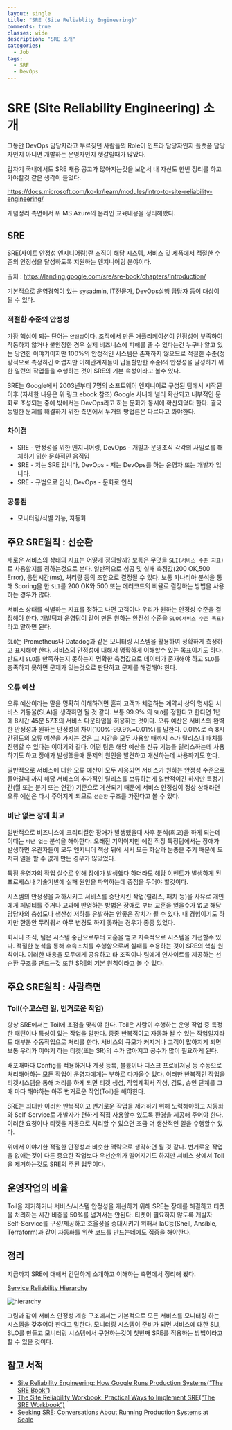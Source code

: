 ```yaml
---
layout: single
title: "SRE (Site Reliablity Engineering)"
comments: true
classes: wide
description: "SRE 소개"
categories:
  - Job
tags:
  - SRE
  - DevOps
---
```


# SRE (Site Reliability Engineering) 소개

그동안 DevOps 담당자라고 부르짖던 사람들의 Role이 인프라 담당자인지 플랫폼 담당자인지 아니면 개발하는 운영자인지 헷갈릴때가 많았다.

갑자기 국내에서도 SRE 채용 공고가 많아지는것을 보면서 내 자신도 한번 정리를 하고 가야할것 같은 생각이 들었다.

https://docs.microsoft.com/ko-kr/learn/modules/intro-to-site-reliability-engineering/

개념정리 측면에서 위 MS Azure의 온라인 교육내용을 정리해봤다.

## SRE

SRE(사이트 안정성 엔지니어링)란 조직이 해당 시스템, 서비스 및 제품에서 적절한 수준의 안정성을 달성하도록 지원하는 엔지니어링 분야이다. 

출처 : https://landing.google.com/sre/sre-book/chapters/introduction/

기본적으로 운영경험이 있는 sysadmin, IT전문가, DevOps실행 담당자 등이 대상이 될 수 있다.


### 적절한 수준의 안정성
가장 핵심이 되는 단어는 `안정성`이다. 조직에서 만든 애플리케이션이 안정성이 부족하여 작동하지 않거나 불안정한 경우 실제 비즈니스에 피해를 줄 수 있다는건 누구나 알고 있는 당연한 이야기이지만 100%의 안정적인 시스템은 존재하지 않으므로 적절한 수준(정량적으로 측정하긴 어렵지만 이해관계자들이 납들할만한 수준)의 안정성을 달성하기 위한 일련의 작업들을 수행하는 것이 SRE의 기본 속성이라고 볼수 있다. 

SRE는 Google에서 2003년부터 7명의 소프트웨어 엔지니어로 구성된 팀에서 시작된 이후 (자세한 내용은 위 링크 ebook 참조) Google 사내에 널리 확산되고 내부적인 문화로 조성되는 중에 밖에서는 DevOps라고 하는 문화가 동시에 확산되었다 한다. 결국 동일한 문제를 해결하기 위한 측면에서 두개의 방법론은 다르다고 봐야한다. 


### 차이점
* SRE - 안정성을 위한 엔지니어링, DevOps - 개발과 운영조직 각각의 사일로를 해체하기 위한 문화적인 움직임
* SRE - 저는 SRE 입니다, DevOps - 저는 DevOps를 하는 운영자 또는 개발자 입니다.
* SRE - 규범으로 인식, DevOps - 문화로 인식
  
### 공통점
* 모니터링/식별 가능, 자동화


## 주요 SRE원칙 : 선순환
새로운 서비스의 상태의 지표는 어떻게 정의할까? 보통은 무엇을 `SLI(서비스 수준 지표)`로 사용할지를 정하는것으로 본다. 일반적으로 성공 및 실패 측정값(200 OK,500 Error), 응답시간(ms), 처리량 등의 조합으로 결정될 수 있다. 보통  카나리아 분석을 통해 Scoring을 한 `SLI`를 200 OK와 500 또는 에러코드의 비율로 결정하는 방법을 사용하는 경우가 많다.

서비스 상태를 식별하는 지표를 정하고 나면 고객이나 우리가 원하는 안정성 수준을 결정해야 한다. 개발팀과 운영팀이 같이 만든 원하는 안전성 수준을 `SLO(서비스 수준 목표)`라고 말하면 된다. 

`SLO`는 Prometheus나 Datadog과 같은 모니터링 시스템을 활용하여 정확하게 측정하고 표시해야 한다. 서비스의 안정성에 대해서 명확하게 이해할수 있는 목표이기도 하다. 반드시 `SLO`를 만족하는지 못하는지 명확한 측정값으로 데이터가 존재해야 하고 `SLO`를 충족하지 못하면 문제가 있는것으로 판단하고 문제를 해결해야 한다. 

### 오류 예산
오류 예산이라는 말을 명확히 이해하려면 흔히 고객과 체결하는 계약서 상의 명시된 서비스 가동율(SLA)을 생각하면 될 것 같다. 보통 99.9% 의 `SLO`를 정한다고 한다면 1년에 8시간 45분 57초의 서비스 다운타임을 허용하는 것이다. 오류 예산은 서비스의 완벽한 안정성과 원하는 안정성의 차이(100%-99.9%=0.01%)를 말한다. 0.01%로 즉 8시간정도의 오류 예산을 가지는 것은 그 시간을 모두 사용할 때까지 추가 릴리스나 패치를 진행할 수 있다는 이야기와 같다. 어떤 팀은 해당 예산을 신규 기능을 릴리스하는데 사용하기도 하고 장애가 발생했을때 문제의 원인을 발견하고 개선하는데 사용하기도 한다. 

일반적으로 서비스에 대한 오류 예산이 모두 사용되면 서비스가 원하는 안정성 수준으로 돌아갈때 까지 해당 서비스의 추가적인 릴리스를 보류하는게 일반적이긴 하지만 특정기간(월 또는 분기 또는 연간) 기준으로 계산되기 때문에 서비스 안정성이 정상 상태라면 오류 예산은 다시 주어지게 되므로 `선순환` 구조를 가진다고 볼 수 있다.

### 비난 없는 장애 회고
일반적으로 비즈니스에 크리티컬한 장애가 발생했을때 사후 분석(회고)을 하게 되는데 이때는 `비난 없는` 분석을 해야한다. 오래전 기억이지만 예전 직장 특정팀에서는 장애가 발생하면 유관자들이 모두 엔지니어 책상 뒤에 서서 모든 화살과 눈총을 주기 때문에 도저히 일을 할 수 없게 만든 경우가 많았었다. 

특정 운영자의 작업 실수로 인해 장애가 발생했다 하더라도 해당 이벤트가 발생하게 된 프로세스나 기술기반에 실패 원인을 파악하는데 중점을 두어야 할것이다.

시스템의 안정성을 저하시키고 서비스를 중단시킨 작업(릴리스, 패치 등)을 사유로 개인에게 페널티를 주거나 고과에 반영하는 방법은 장애로 부터 교훈을 얻을수가 없고 해당 담당자의 충성도나 생산성 저하를 유발하는 안좋은 장치가 될 수 있다. 내 경험이기도 하지만 한동안 두려워서 아무 변경도 하지 못하는 경우가 종종 있었다. 

회사나 조직, 팀은 시스템 중단으로부터 교훈을 얻고 지속적으로 시스템을 개선할수 있다. 적절한 분석을 통해 후속조치를 수행함으로써 실패를 수용하는 것이 SRE의 핵심 원칙이다. 이러한 내용을 모두에게 공유하고 타 조직이나 팀에게 인사이트를 제공하는 선순환 구조를 만드는것 또한 SRE의 기본 원칙이라고 볼 수 있다.

## 주요 SRE원칙 : 사람측면
### Toil(수고스런 일, 번거로운 작업)
항상 SRE에서는 Toil에 초점을 맞춰야 한다. Toil은 사람이 수행하는 운영 작업 중 특정한 패턴이나 특성이 있는 작업을 말한다. 종종 반복적이고 자동화 될 수 있는 작업일지라도 대부분 수동작업으로 처리를 한다. 서비스의 규모가 커지거나 고객이 많아지게 되면 보통 우리가 이야기 하는 티켓(또는 SR)의 수가 많아지고 공수가 많이 필요하게 된다. 

배포때마다 Config를 적용하거나 계정 등록, 볼륨이나 디스크 프로비저닝 등 수동으로 처리해야하는 모든 작업이 운영자에게는 부하로 다가올수 있다. 이러한 반복적인 작업을 티켓시스템을 통해 처리를 하게 되면 티켓 생성, 작업계획서 작성, 검토, 승인 단계를 그때 마다 해야하는 아주 번거로운 작업(Toil)을 해야한다.

SRE는 최대한 이러한 반복적이고 번거로운 작업을 제거하기 위해 노력해야하고 자동화와 Self-Service로 개발자가 편하게 직접 사용할수 있도록 환경을 제공해 주어야 한다. 이러한 요청이나 티켓을 자동으로 처리할 수 있으면 조금 더 생산적인 일을 수행할수 있다. 

위에서 이야기한 적절한 안정성과 비슷한 맥락으로 생각하면 될 것 같다. 번거로운 작업을 없애는것이 다른 중요한 작업보다 우선순위가 떨어지기도 하지만 서비스 상에서 Toil을 제거하는것도 SRE의 주된 업무이다.

## 운영작업의 비율
Toil을 제거하거나 서비스/시스템 안정성을 개선하기 위해 SRE는 장애를 해결하고 티켓을 처리하는 시간 비중을 50%를 넘겨서는 안된다. 티켓이 필요하지 않도록 개발자 Self-Service를 구성/제공하고 효율성을 증대시키기 위해서 IaC등(Shell, Ansible, Terraform)과 같이 자동화를 위한 코드를 만드는데에도 집중을 해야한다.

## 정리
지금까지 SRE에 대해서 간단하게 소개하고 이해하는 측면에서 정리해 봤다. 

[Service Reliability Hierarchy](https://landing.google.com/sre/sre-book/chapters/part3/)


![hierarchy](https://lh3.googleusercontent.com/3gX2qgys2I-9HnEIvXUA10ed3AILvg5MclnKWBquEkJKP3g5_kD6WR7Ptwp3TwAGla1DuSmHv64MdTtACNLlArFVq7BwbTrTVhigsA=s0)

그림과 같이 서비스 안정성 계층 구조에서는 기본적으로 모든 서비스를 모니터링 하는 시스템을 갖추어야 한다고 말한다. 모니터링 시스템이 준비가 되면 서비스에 대한 SLI, SLO를 만들고 모니터링 시스템에서 구현하는것이 첫번째 SRE를 적용하는 방법이라고 할 수 있을 것이다.

## 참고 서적
* [Site Reliability Engineering: How Google Runs Production Systems(“The SRE Book”)](http://shop.oreilly.com/product/0636920041528.do)
* [The Site Reliability Workbook: Practical Ways to Implement SRE(“The SRE Workbook”)](http://landing.google.com/sre/workbook/toc/)
* [Seeking SRE: Conversations About Running Production Systems at Scale](http://shop.oreilly.com/product/0636920063964.do)